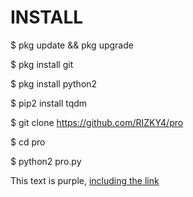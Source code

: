 # INSTALL

$ pkg update && pkg upgrade

$ pkg install git

$ pkg install python2

$ pip2 install tqdm

$ git clone https://github.com/RIZKY4/pro

$ cd pro

$ python2 pro.py

<div class="text-purple">
  This text is purple, <a href="#" class="text-inherit">including the link</a>
</div>
